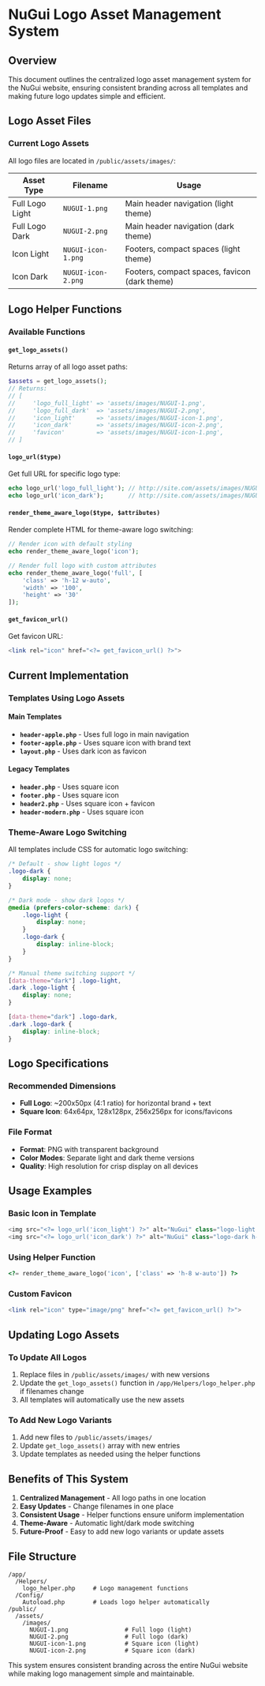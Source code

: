 # NuGui Logo Asset Management System

## Overview
This document outlines the centralized logo asset management system for the NuGui website, ensuring consistent branding across all templates and making future logo updates simple and efficient.

## Logo Asset Files

### Current Logo Assets
All logo files are located in `/public/assets/images/`:

| Asset Type | Filename | Usage |
|------------|----------|-------|
| Full Logo Light | `NUGUI-1.png` | Main header navigation (light theme) |
| Full Logo Dark | `NUGUI-2.png` | Main header navigation (dark theme) |
| Icon Light | `NUGUI-icon-1.png` | Footers, compact spaces (light theme) |
| Icon Dark | `NUGUI-icon-2.png` | Footers, compact spaces, favicon (dark theme) |

## Logo Helper Functions

### Available Functions

#### `get_logo_assets()`
Returns array of all logo asset paths:
```php
$assets = get_logo_assets();
// Returns:
// [
//     'logo_full_light' => 'assets/images/NUGUI-1.png',
//     'logo_full_dark'  => 'assets/images/NUGUI-2.png',
//     'icon_light'      => 'assets/images/NUGUI-icon-1.png',
//     'icon_dark'       => 'assets/images/NUGUI-icon-2.png',
//     'favicon'         => 'assets/images/NUGUI-icon-1.png',
// ]
```

#### `logo_url($type)`
Get full URL for specific logo type:
```php
echo logo_url('logo_full_light'); // http://site.com/assets/images/NUGUI-1.png
echo logo_url('icon_dark');       // http://site.com/assets/images/NUGUI-icon-2.png
```

#### `render_theme_aware_logo($type, $attributes)`
Render complete HTML for theme-aware logo switching:
```php
// Render icon with default styling
echo render_theme_aware_logo('icon');

// Render full logo with custom attributes
echo render_theme_aware_logo('full', [
    'class' => 'h-12 w-auto',
    'width' => '100',
    'height' => '30'
]);
```

#### `get_favicon_url()`
Get favicon URL:
```php
<link rel="icon" href="<?= get_favicon_url() ?>">
```

## Current Implementation

### Templates Using Logo Assets

#### Main Templates
- **`header-apple.php`** - Uses full logo in main navigation
- **`footer-apple.php`** - Uses square icon with brand text
- **`layout.php`** - Uses dark icon as favicon

#### Legacy Templates  
- **`header.php`** - Uses square icon
- **`footer.php`** - Uses square icon
- **`header2.php`** - Uses square icon + favicon
- **`header-modern.php`** - Uses square icon

### Theme-Aware Logo Switching

All templates include CSS for automatic logo switching:

```css
/* Default - show light logos */
.logo-dark {
    display: none;
}

/* Dark mode - show dark logos */
@media (prefers-color-scheme: dark) {
    .logo-light {
        display: none;
    }
    .logo-dark {
        display: inline-block;
    }
}

/* Manual theme switching support */
[data-theme="dark"] .logo-light,
.dark .logo-light {
    display: none;
}

[data-theme="dark"] .logo-dark,
.dark .logo-dark {
    display: inline-block;
}
```

## Logo Specifications

### Recommended Dimensions
- **Full Logo**: ~200x50px (4:1 ratio) for horizontal brand + text
- **Square Icon**: 64x64px, 128x128px, 256x256px for icons/favicons

### File Format
- **Format**: PNG with transparent background
- **Color Modes**: Separate light and dark theme versions
- **Quality**: High resolution for crisp display on all devices

## Usage Examples

### Basic Icon in Template
```php
<img src="<?= logo_url('icon_light') ?>" alt="NuGui" class="logo-light h-8">
<img src="<?= logo_url('icon_dark') ?>" alt="NuGui" class="logo-dark h-8">
```

### Using Helper Function
```php
<?= render_theme_aware_logo('icon', ['class' => 'h-8 w-auto']) ?>
```

### Custom Favicon
```php
<link rel="icon" type="image/png" href="<?= get_favicon_url() ?>">
```

## Updating Logo Assets

### To Update All Logos
1. Replace files in `/public/assets/images/` with new versions
2. Update the `get_logo_assets()` function in `/app/Helpers/logo_helper.php` if filenames change
3. All templates will automatically use the new assets

### To Add New Logo Variants
1. Add new files to `/public/assets/images/`
2. Update `get_logo_assets()` array with new entries
3. Update templates as needed using the helper functions

## Benefits of This System

1. **Centralized Management** - All logo paths in one location
2. **Easy Updates** - Change filenames in one place
3. **Consistent Usage** - Helper functions ensure uniform implementation
4. **Theme-Aware** - Automatic light/dark mode switching
5. **Future-Proof** - Easy to add new logo variants or update assets

## File Structure
```
/app/
  /Helpers/
    logo_helper.php     # Logo management functions
  /Config/
    Autoload.php        # Loads logo helper automatically
/public/
  /assets/
    /images/
      NUGUI-1.png                # Full logo (light)
      NUGUI-2.png                # Full logo (dark)  
      NUGUI-icon-1.png           # Square icon (light)
      NUGUI-icon-2.png           # Square icon (dark)
```

This system ensures consistent branding across the entire NuGui website while making logo management simple and maintainable.
